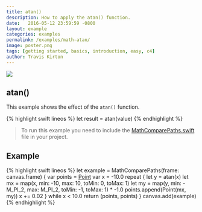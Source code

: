 ```yaml
---
title: atan()
description: How to apply the atan() function.
date:   2016-05-12 23:59:59 -0800
layout: example
categories: examples
permalink: /examples/math-atan/
image: poster.png
tags: [getting started, basics, introduction, easy, c4]
author: Travis Kirton
---
```

![](atan.png)

## atan()
This example shows the effect of the `atan()` function.

{% highlight swift lineos %}
let result = atan(value)
{% endhighlight %}

> To run this example you need to include the [MathComparePaths.swift](https://gist.github.com/C4Framework/0705e9ad451fa2b655075ad72432ca46) file in your project.

## Example
{% highlight swift lineos %}
let example = MathComparePaths(frame: canvas.frame) {
    var points = [Point]()
    var x = -10.0
    repeat {
        let y = atan(x)
        let mx = map(x, min: -10, max: 10, toMin: 0, toMax: 1)
        let my = map(y, min: -M_PI_2, max: M_PI_2, toMin: -1, toMax: 1) * -1.0
        points.append(Point(mx, my))
        x += 0.02
    } while x < 10.0
    return (points, points)
}
canvas.add(example)
{% endhighlight %}
